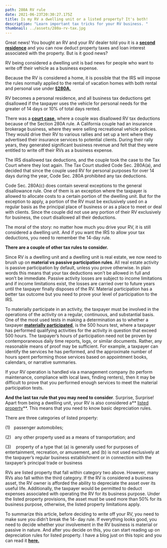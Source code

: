 ```yaml
---
path: 280A RV rule
date: 2021-06-23T20:30:27.175Z
title: Is my RV a dwelling unit or a listed property? It's both!
description: "Learn important tax tricks for your RV business. "
thumbnail: ../assets/280a-rv-tax.jpg
---
```

Great news! You bought an RV and your RV dealer told you it is a **[second residence](https://www.law.cornell.edu/definitions/uscode.php?width=840&height=800&iframe=true&def_id=26-USC-551373876-323844782&term_occur=999&term_src=title:26:subtitle:A:chapter:1:subchapter:B:part:IX:section:280A)** and you can now deduct property taxes and loan interest associated with the property. But is it good news?

RV being considered a dwelling unit is bad news for people who want to write off their vehicle as a business expense.

Because the RV is considered a home, it is possible that the IRS will impose the rules normally applied to the rental of vacation homes with both rental and personal use under **[§280A.](https://www.law.cornell.edu/uscode/text/26/280A#f_1)**

RV becomes a personal residence, and all business tax deductions get disallowed if the taxpayer uses the vehicle for personal needs for the greater of 14 days or 10% of total days rented.

There was a **[court case,](https://caselaw.findlaw.com/us-9th-circuit/1764989.html)** where a couple was disallowed RV tax deductions because of the Section 280A rule. A California couple had an insurance brokerage business, where they were selling recreational vehicle policies. They would drive their RV to various rallies and set up a tent where they advertised their insurance services to potential clients. During their rally years, they generated significant business revenue and felt that they were entitled to write off their RVs as a business expense.

The IRS disallowed tax deductions, and the couple took the case to the Tax Court where they lost again. The Tax Court studied Code Sec. 280A(a), and decided that since the couple used RV for personal purposes for over 14 days during the year, Code Sec. 280A prohibited any tax deductions.

Code Sec. 280A(c) does contain several exceptions to the general disallowance rule. One of them is an exception where the taxpayer is allowed to allocate costs to a certain portion of the dwelling unit. But for the exception to apply, a portion of the RV must be exclusively used on a regular basis as the principal place of business or as a place to meet or deal with clients. Since the couple did not use any portion of their RV exclusively for business, the court disallowed all their deductions.

The moral of the story: no matter how much you drive your RV, it is still considered a dwelling unit. And if you want the IRS to allow your tax deductions, you need to remember the 14-day rule.

**There are a couple of other tax rules to consider.**

Since RV is a dwelling unit and a dwelling unit is real estate, we now need to brush up on **material vs passive participation rules**. All real estate activity is passive participation by default, unless you prove otherwise. In plain words this means that your tax deductions won’t be allowed in full and won’t be immediate. Passive activity losses are subject to income limitations and if income limitations exist, the losses are carried over to future years until the taxpayer finally disposes of the RV. Material participation has a better tax outcome but you need to prove your level of participation to the IRS.

To materially participate in an activity, the taxpayer must be involved in the operations of the activity on a regular, continuous, and substantial basis. One of the most used tests in making a determination as to whether a taxpayer **[materially participated](https://www.accountingtools.com/articles/material-participation.html)**, is the 500 hours test, where a taxpayer has performed qualifying activities for the activity in question that exceed 500 hours. The taxpayer’s hours of participation need not be proven by contemporaneous daily time reports, logs, or similar documents. Rather, any reasonable means of proof may be sufficient. For example, a taxpayer can identify the services he has performed, and the approximate number of hours spent performing those services based on appointment books, calendars, or narrative summaries.

If your RV operation is handled via a management company (to perform maintenance, compliance with local laws, finding renters), then it may be difficult to prove that you performed enough services to meet the material participation tests.

**And the last tax rule that you may need to consider**. Surprise, Surprise! Apart from being a dwelling unit, your RV is also considered a** [listed property](https://corporatefinanceinstitute.com/resources/knowledge/accounting/listed-property/)**. This means that you need to know basic depreciation rules.

There are three categories of listed property:

(1)   passenger automobiles;

(2)   any other property used as a means of transportation; and

(3)    property of a type that (a) is generally used for purposes of entertainment, recreation, or amusement, and (b) is not used exclusively at the taxpayer’s regular business establishment or in connection with the taxpayer’s principal trade or business

RVs are listed property that fall within category two above. However, many RVs also fall within the third category. If the RV is considered a business asset, the RV owner is afforded the ability to depreciate the asset over its useful life. Additionally, the taxpayer would be permitted to deduct expenses associated with operating the RV for its business purpose. Under the listed property provisions, the asset must be used more than 50% for its business purpose, otherwise, the listed property limitations apply.

To summarize this article, before deciding to write off your RV, you need to make sure you didn’t break the 14- day rule. If everything looks good, you need to decide whether your involvement in the RV business is material or passive in nature. And after you decide on this, you can start reading up on depreciation rules for listed property. I have a blog just on this topic and you can read it **[here.](https://rvtaxgroup.com/blog/how-do-you-file-taxes-for-rv-or-trailer-rental/)**